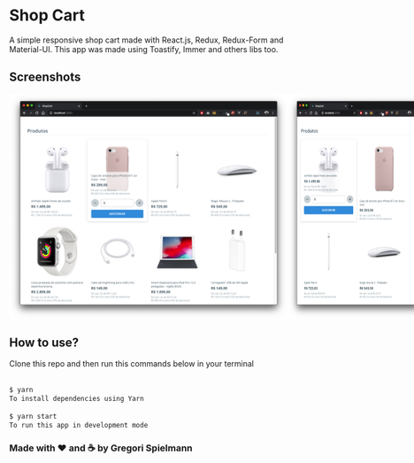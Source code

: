 # Shop Cart

A simple responsive shop cart made with React.js, Redux, Redux-Form and Material-UI.
This app was made using Toastify, Immer and others libs too.

## Screenshots

<div style="display: flex">
  <img src="screenshots/screenshot0.png" width="100%"/>
  <img src="screenshots/screenshot1.png" width="50%"/>
  <img src="screenshots/screenshot2.png" width="40%"/>
</div>

## How to use?

Clone this repo and then run this commands below in your terminal

```

$ yarn
To install dependencies using Yarn

$ yarn start
To run this app in development mode

```

### Made with :hearts: and :coffee: by Gregori Spielmann
